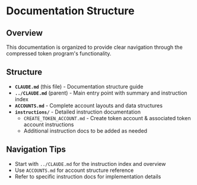 # Documentation Structure

## Overview
This documentation is organized to provide clear navigation through the compressed token program's functionality.

## Structure
- **`CLAUDE.md`** (this file) - Documentation structure guide
- **`../CLAUDE.md`** (parent) - Main entry point with summary and instruction index
- **`ACCOUNTS.md`** - Complete account layouts and data structures
- **`instructions/`** - Detailed instruction documentation
  - `CREATE_TOKEN_ACCOUNT.md` - Create token account & associated token account instructions
  - Additional instruction docs to be added as needed

## Navigation Tips
- Start with `../CLAUDE.md` for the instruction index and overview
- Use `ACCOUNTS.md` for account structure reference
- Refer to specific instruction docs for implementation details
